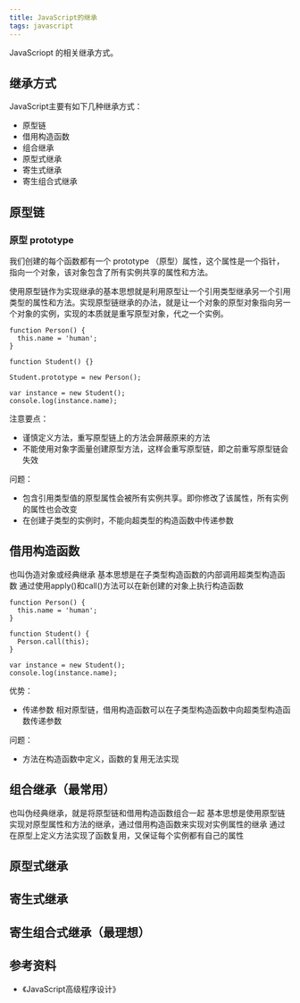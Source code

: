 ```yaml
---
title: JavaScript的继承
tags: javascript
---
```

JavaScriopt 的相关继承方式。

## 继承方式
JavaScript主要有如下几种继承方式：
- 原型链
- 借用构造函数
- 组合继承
- 原型式继承
- 寄生式继承
- 寄生组合式继承

## 原型链
### 原型 prototype
我们创建的每个函数都有一个 prototype （原型）属性，这个属性是一个指针，指向一个对象，该对象包含了所有实例共享的属性和方法。  

使用原型链作为实现继承的基本思想就是利用原型让一个引用类型继承另一个引用类型的属性和方法。实现原型链继承的办法，就是让一个对象的原型对象指向另一个对象的实例，实现的本质就是重写原型对象，代之一个实例。

```
function Person() {
  this.name = 'human';
}

function Student() {}

Student.prototype = new Person();

var instance = new Student();
console.log(instance.name);
```

注意要点： 
  - 谨慎定义方法，重写原型链上的方法会屏蔽原来的方法
  - 不能使用对象字面量创建原型方法，这样会重写原型链，即之前重写原型链会失效

问题： 
  - 包含引用类型值的原型属性会被所有实例共享。即你修改了该属性，所有实例的属性也会改变
  - 在创建子类型的实例时，不能向超类型的构造函数中传递参数


## 借用构造函数
也叫伪造对象或经典继承
基本思想是在子类型构造函数的内部调用超类型构造函数
通过使用apply()和call()方法可以在新创建的对象上执行构造函数

```
function Person() {
  this.name = 'human';
}

function Student() {
  Person.call(this);
}

var instance = new Student();
console.log(instance.name);
```

优势：
  - 传递参数
  相对原型链，借用构造函数可以在子类型构造函数中向超类型构造函数传递参数
  
问题：
  - 方法在构造函数中定义，函数的复用无法实现


## 组合继承（最常用）
也叫伪经典继承，就是将原型链和借用构造函数组合一起
基本思想是使用原型链实现对原型属性和方法的继承，通过借用构造函数来实现对实例属性的继承
通过在原型上定义方法实现了函数复用，又保证每个实例都有自己的属性

## 原型式继承
## 寄生式继承
## 寄生组合式继承（最理想）

## 参考资料
- 《JavaScript高级程序设计》
